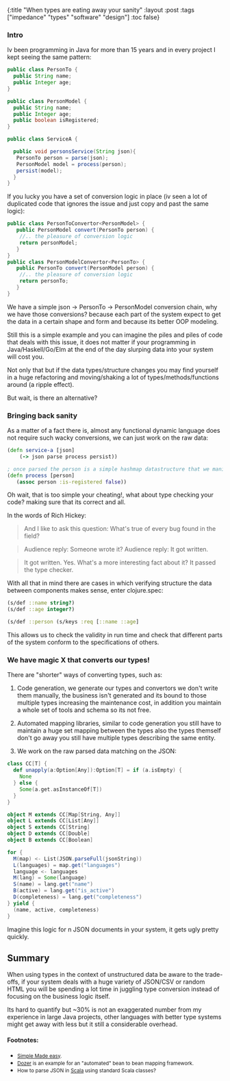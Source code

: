 {:title "When types are eating away your sanity"
 :layout :post
 :tags  ["impedance" "types" "software" "design"]
 :toc false}

### Intro
Iv been programming in Java for more than 15 years and in every project I kept seeing the same pattern:

```java
public class PersonTo {
  public String name;
  public Integer age;
}

public class PersonModel {
  public String name;
  public Integer age;
  public boolean isRegistered;
}

public class ServiceA {

  public void personsService(String json){
   PersonTo person = parse(json);
   PersonModel model = process(person);
   persist(model);
  }
}

```

If you lucky you have a set of conversion logic in place (iv seen a lot of duplicated code that ignores the issue and just copy and past the same logic):


```java
public class PersonToConvertor<PersonModel> {
   public PersonModel convert(PersonTo person) {
    //.. the pleasure of conversion logic
    return personModel;
   }
}
public class PersonModelConvertor<PersonTo> {
   public PersonTo convert(PersonModel person) {
    //.. the pleasure of conversion logic
    return personTo;
   }
}
```

We have a simple json -> PersonTo -> PersonModel conversion chain, why we have those conversions? because each part of the system expect to get the data in a certain shape and form and because its better OOP modeling.

Still this is a simple example and you can imagine the piles and piles of code that deals with this issue, it does not matter if your programming in Java/Haskell/Go/Elm at the end of the day slurping data into your system will cost you.

Not only that but if the data types/structure changes you may find yourself in a huge refactoring and moving/shaking a lot of types/methods/functions around (a ripple effect).

But wait, is there an alternative?

### Bringing back sanity

As a matter of a fact there is, almost any functional dynamic language does not require such wacky conversions, we can just work on the raw data:

```clojure
(defn service-a [json]
    (-> json parse process persist))

; once parsed the person is a simple hashmap datastructure that we manipulate
(defn process [person]
   (assoc person :is-registered false))
```

Oh wait, that is too simple your cheating!, what about type checking your code? making sure that its correct and all.


In the words of Rich Hickey:

>And I like to ask this question: What's true of every bug found in the field?

>Audience reply: Someone wrote it? Audience reply: It got written.

>It got written. Yes. What's a more interesting fact about it? It passed the type checker.

With all that in mind there are cases in which verifying structure the data between components makes sense, enter clojure.spec:

```clojure
(s/def ::name string?)
(s/def ::age integer?)

(s/def ::person (s/keys :req [::name ::age]
```

This allows us to check the validity in run time and check that different parts of the system conform to the specifications of others.

### We have magic X that converts our types!

There are "shorter" ways of converting types, such as:

1. Code generation, we generate our types and convertors we don't write them manually, the business isn't generated and its bound to those multiple types increasing the maintenance cost, in addition you maintain a whole set of tools and schema so its not free.

2. Automated mapping libraries, similar to code generation you still have to maintain a huge set mapping between the types also the types themself don't go away you still have multiple types describing the same entity.

3. We work on the raw parsed data matching on the JSON:

```scala
class CC[T] {
  def unapply(a:Option[Any]):Option[T] = if (a.isEmpty) {
    None
  } else {
    Some(a.get.asInstanceOf[T])
  }
}

object M extends CC[Map[String, Any]]
object L extends CC[List[Any]]
object S extends CC[String]
object D extends CC[Double]
object B extends CC[Boolean]

for {
  M(map) <- List(JSON.parseFull(jsonString))
  L(languages) = map.get("languages")
  language <- languages
  M(lang) = Some(language)
  S(name) = lang.get("name")
  B(active) = lang.get("is_active")
  D(completeness) = lang.get("completeness")
} yield {
  (name, active, completeness)
}
```

Imagine this logic for n JSON documents in your system, it gets ugly pretty quickly.

## Summary

When using types in the context of unstructured data be aware to the trade-offs, if your system deals with a huge variety of JSON/CSV or random HTML you will be spending a lot time in juggling type conversion instead of focusing on the business logic itself.

Its hard to quantify but ~30% is not an exaggerated number from my experience in large Java projects, other languages with better type systems might get away with less but it still a considerable overhead.

#### Footnotes:

* <small>[Simple Made easy](https://github.com/matthiasn/talk-transcripts/blob/master/Hickey_Rich/SimpleMadeEasy.md).</small>
* <small>[Dozer](http://dozer.sourceforge.net/) is an example for an "automated" bean to bean mapping framework.</small>
* <small> How to parse JSON in [Scala](https://stackoverflow.com/questions/4170949/how-to-parse-json-in-scala-using-standard-scala-classes) using standard Scala classes?</small>


